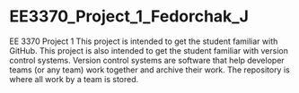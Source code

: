 # EE3370_Project_1_Fedorchak_J
EE 3370 Project 1
This project is intended to get the student familiar with GitHub. 
This project is also intended to get the student familiar with version control systems. 
Version control systems are software that help developer teams (or any team) work together and archive their work. The repository is where all work by a team is stored. 

